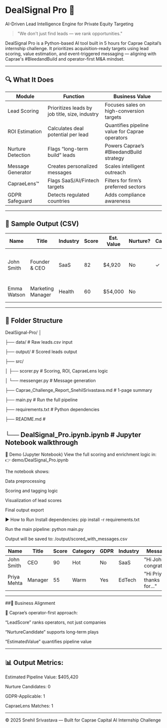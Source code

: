 # DealSignal Pro 🚀  
AI-Driven Lead Intelligence Engine for Private Equity Targeting

> "We don't just find leads — we rank opportunities."  

DealSignal Pro is a Python-based AI tool built in 5 hours for Caprae Capital’s internship challenge. It prioritizes acquisition-ready targets using lead scoring, value estimation, and event-triggered messaging — aligning with Caprae's #BleedandBuild and operator-first M&A mindset.

---

## 🔍 What It Does

| Module              | Function                                        | Business Value                                  |
|---------------------|-------------------------------------------------|--------------------------------------------------|
| Lead Scoring        | Prioritizes leads by job title, size, industry  | Focuses sales on high-conversion targets         |
| ROI Estimation      | Calculates deal potential per lead              | Quantifies pipeline value for Caprae operators   |
| Nurture Detection   | Flags “long-term build” leads                   | Powers Caprae’s #BleedandBuild strategy          |
| Message Generator   | Creates personalized messages                   | Scales intelligent outreach                      |
| CapraeLens™         | Flags SaaS/AI/Fintech targets                   | Filters for firm’s preferred sectors             |
| GDPR Safeguard      | Detects regulated countries                     | Adds compliance awareness                        |

---

## 💼 Sample Output (CSV)

| Name         | Title             | Industry | Score | Est. Value | Nurture? | CapraeLens | Message Preview                        |
|--------------|-------------------|----------|-------|------------|----------|------------|----------------------------------------|
| John Smith   | Founder & CEO     | SaaS     | 82    | $4,920     | No       | ✓          | “Hi John, I noticed your growth in…”   |
| Emma Watson  | Marketing Manager | Health   | 60    | $54,000    | No       |            | “Hi Emma, I’d love to connect…”        |

---

## 📁 Folder Structure

DealSignal-Pro/
│

├── data/ # Raw leads.csv input

├── output/ # Scored leads output

├── src/

│ ├── scorer.py # Scoring, ROI, CapraeLens logic

│ └── messenger.py # Message generation

├── Caprae_Challenge_Report_SnehilSrivastava.md  # 1-page summary

├── main.py # Run the full pipeline

├── requirements.txt # Python dependencies

├── README.md # 

└── DealSignal_Pro.ipynb.ipynb     # Jupyter Notebook walkthrough
---

📓 Demo (Jupyter Notebook)
View the full scoring and enrichment logic in:
👉 demo/DealSignal_Pro.ipynb

The notebook shows:

Data preprocessing

Scoring and tagging logic

Visualization of lead scores

Final output export

▶️ How to Run
Install dependencies:
pip install -r requirements.txt

Run the main pipeline:
python main.py

Output will be saved to:
/output/scored_with_messages.csv



| Name        | Title   | Score | Category | GDPR | Industry | Message                   |
| ----------- | ------- | ----- | -------- | ---- | -------- | ------------------------- |
| John Smith  | CEO     | 90    | Hot      | No   | SaaS     | "Hi John, congrats..."    |
| Priya Mehta | Manager | 55    | Warm     | Yes  | EdTech   | "Hi Priya, thanks for..." |



---

##🧠 Business Alignment

🎯 Caprae’s operator-first approach:

“LeadScore” ranks operators, not just companies

“NurtureCandidate” supports long-term plays

“EstimatedValue” quantifies pipeline value

---

## 📊 Output Metrics:


Estimated Pipeline Value: $405,420

Nurture Candidates: 0

GDPR-Applicable: 1

CapraeLens Matches: 1

---
© 2025 Snehil Srivastava — Built for Caprae Capital AI Internship Challenge
